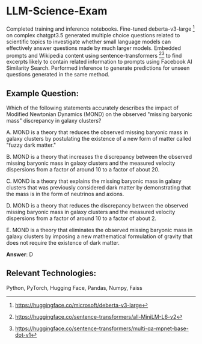 # LLM-Science-Exam

Completed training and inference notebooks. Fine-tuned deberta-v3-large [^1] on complex chatgpt3.5 generated multiple choice questions related to scientific topics to investigate whether small language models can effectively answer questions made by much larger models. Embedded prompts and Wikipedia content using sentence-transformers [^2][^3] to find excerpts likely to contain related information to prompts using Facebook AI Similarity Search. Performed inference to generate predictions for unseen questions generated in the same method.

## Example Question:
Which of the following statements accurately describes the impact of Modified Newtonian Dynamics (MOND) on the observed "missing baryonic mass" discrepancy in galaxy clusters?

A. MOND is a theory that reduces the observed missing baryonic mass in galaxy clusters by postulating the existence of a new form of matter called "fuzzy dark matter."

B. MOND is a theory that increases the discrepancy between the observed missing baryonic mass in galaxy clusters and the measured velocity dispersions from a factor of around 10 to a factor of about 20.

C. MOND is a theory that explains the missing baryonic mass in galaxy clusters that was previously considered dark matter by demonstrating that the mass is in the form of neutrinos and axions.

D. MOND is a theory that reduces the discrepancy between the observed missing baryonic mass in galaxy clusters and the measured velocity dispersions from a factor of around 10 to a factor of about 2.

E. MOND is a theory that eliminates the observed missing baryonic mass in galaxy clusters by imposing a new mathematical formulation of gravity that does not require the existence of dark matter.

**Answer**: D

## Relevant Technologies:
Python, PyTorch, Hugging Face, Pandas, Numpy, Faiss

[^1]: https://huggingface.co/microsoft/deberta-v3-large
[^2]: https://huggingface.co/sentence-transformers/all-MiniLM-L6-v2
[^3]: https://huggingface.co/sentence-transformers/multi-qa-mpnet-base-dot-v1

